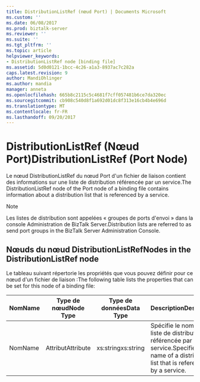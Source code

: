 ```yaml
---
title: DistributionListRef (nœud Port) | Documents Microsoft
ms.custom: ''
ms.date: 06/08/2017
ms.prod: biztalk-server
ms.reviewer: ''
ms.suite: ''
ms.tgt_pltfrm: ''
ms.topic: article
helpviewer_keywords:
- DistributionListRef node [binding file]
ms.assetid: 5d0d0121-1bcc-4c26-a1a3-8937ac7c282a
caps.latest.revision: 9
author: MandiOhlinger
ms.author: mandia
manager: anneta
ms.openlocfilehash: 665b8c2115c5c4681f7cff057481b6ce7da320ec
ms.sourcegitcommit: cb908c540d8f1a692d01dc8f313e16cb4b4e696d
ms.translationtype: MT
ms.contentlocale: fr-FR
ms.lasthandoff: 09/20/2017
---
```

# <a name="distributionlistref-port-node"></a><span data-ttu-id="05b19-102">DistributionListRef (Nœud Port)</span><span class="sxs-lookup"><span data-stu-id="05b19-102">DistributionListRef (Port Node)</span></span>
<span data-ttu-id="05b19-103">Le nœud DistributionListRef du nœud Port d'un fichier de liaison contient des informations sur une liste de distribution référencée par un service.</span><span class="sxs-lookup"><span data-stu-id="05b19-103">The DistributionListRef node of the Port node of a binding file contains information about a distribution list that is referenced by a service.</span></span>  
  
> [!NOTE]
>  <span data-ttu-id="05b19-104">Les listes de distribution sont appelées « groupes de ports d'envoi » dans la console Administration de BizTalk Server.</span><span class="sxs-lookup"><span data-stu-id="05b19-104">Distribution lists are referred to as send port groups in the BizTalk Server Administration Console.</span></span>  
  
## <a name="nodes-in-the-distributionlistref-node"></a><span data-ttu-id="05b19-105">Nœuds du nœud DistributionListRef</span><span class="sxs-lookup"><span data-stu-id="05b19-105">Nodes in the DistributionListRef node</span></span>  
 <span data-ttu-id="05b19-106">Le tableau suivant répertorie les propriétés que vous pouvez définir pour ce nœud d'un fichier de liaison :</span><span class="sxs-lookup"><span data-stu-id="05b19-106">The following table lists the properties that can be set for this node of a binding file:</span></span>  
  
|<span data-ttu-id="05b19-107">**Nom**</span><span class="sxs-lookup"><span data-stu-id="05b19-107">**Name**</span></span>|<span data-ttu-id="05b19-108">**Type de nœud**</span><span class="sxs-lookup"><span data-stu-id="05b19-108">**Node Type**</span></span>|<span data-ttu-id="05b19-109">**Type de données**</span><span class="sxs-lookup"><span data-stu-id="05b19-109">**Data Type**</span></span>|<span data-ttu-id="05b19-110">**Description**</span><span class="sxs-lookup"><span data-stu-id="05b19-110">**Description**</span></span>|<span data-ttu-id="05b19-111">**Restrictions**</span><span class="sxs-lookup"><span data-stu-id="05b19-111">**Restrictions**</span></span>|<span data-ttu-id="05b19-112">**Commentaires**</span><span class="sxs-lookup"><span data-stu-id="05b19-112">**Comments**</span></span>|  
|--------------|-------------------|-------------------|---------------------|----------------------|------------------|  
|<span data-ttu-id="05b19-113">Nom</span><span class="sxs-lookup"><span data-stu-id="05b19-113">Name</span></span>|<span data-ttu-id="05b19-114">Attribut</span><span class="sxs-lookup"><span data-stu-id="05b19-114">Attribute</span></span>|<span data-ttu-id="05b19-115">xs:string</span><span class="sxs-lookup"><span data-stu-id="05b19-115">xs:string</span></span>|<span data-ttu-id="05b19-116">Spécifie le nom d'une liste de distribution référencée par un service.</span><span class="sxs-lookup"><span data-stu-id="05b19-116">Specifies the name of a distribution list that is referenced by a service.</span></span>|<span data-ttu-id="05b19-117">Facultatif</span><span class="sxs-lookup"><span data-stu-id="05b19-117">Not required</span></span>|<span data-ttu-id="05b19-118">Valeur par défaut : vide</span><span class="sxs-lookup"><span data-stu-id="05b19-118">Default value: empty</span></span>|